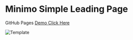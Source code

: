 # Minimo Simple Leading Page
GitHub Pages [Demo Click Here](https://vitaliisili.github.io/mimimo/)

![Template](./minimo.jpg)

